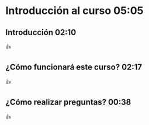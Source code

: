 # Introducción al curso                                                                                        05:05

## Introducción                                                                                                02:10

:+1:

## ¿Cómo funcionará este curso?                                                                                02:17

:+1:

## ¿Cómo realizar preguntas?                                                                                   00:38

:+1:
